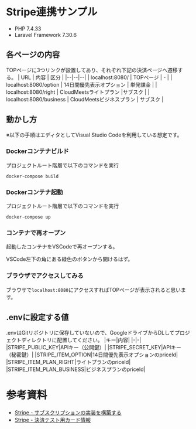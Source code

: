 # Stripe連携サンプル
- PHP 7.4.33
- Laravel Framework 7.30.6

## 各ページの内容
TOPページに3つリンクが設置してあり、それぞれ下記の決済ページへ遷移する。
| URL | 内容 | 区分 |
|--|--|--|
| localhost:8080/ | TOPページ | - |
| localhost:8080/option | 14日間優先表示オプション | 単発課金 |
| localhost:8080/right | CloudMeetsライトプラン |サブスク |
| localhost:8080/business | CloudMeetsビジネスプラン | サブスク |

## 動かし方
※以下の手順はエディタとしてVisual Studio Codeを利用している想定です。
### Dockerコンテナビルド
プロジェクトルート階層で以下のコマンドを実行
```
docker-compose build
```
### Dockerコンテナ起動
プロジェクトルート階層で以下のコマンドを実行
```
docker-compose up
```
### コンテナで再オープン
起動したコンテナをVSCodeで再オープンする。

VSCode左下の角にある緑色のボタンから開けるはず。

### ブラウザでアクセスしてみる
ブラウザで`localhost:8080`にアクセスすればTOPページが表示されると思います。

## .envに設定する値
.envはGitリポジトリに保存していないので、GoogleドライブからDLしてプロジェクトディレクトリに配置してください。
|キー|内容|
|-|-|
|STRIPE_PUBLIC_KEY|APIキー（公開鍵）|
|STRIPE_SECRET_KEY|APIキー（秘密鍵）|
|STRIPE_ITEM_OPTION|14日間優先表示オプションのpriceId|
|STRIPE_ITEM_PLAN_RIGHT|ライトプランのpriceId|
|STRIPE_ITEM_PLAN_BUSINESS|ビジネスプランのpriceId|

# 参考資料
- [Stripe - サブスクリプションの実装を構築する](https://stripe.com/docs/billing/subscriptions/build-subscriptions)
- [Stripe - 決済テスト用カード情報](https://stripe.com/docs/testing)

